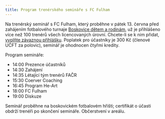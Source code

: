 ```yaml
---
title: Program trenérského semináře s FC Fulham
---
```


Na trenérský seminář s FC Fulham, který proběhne v pátek 13. června před zahájením fotbalového turnaje [Boskovice dětem a rodinám][turnaj], už je přihlášeno více než 100 trenérů všech licencovaných úrovní. Chcete-li se k nim přidat, [vyplňte závaznou přihlášku][prihlaska]. Poplatek pro účastníky je 300 Kč (členové UČFT za polovic), seminář je ohodnocen čtyřmi kredity. 

Program semináře:

* 14:00 Prezence účastníků
* 14:30 Zahájení 
* 14:35 Létající tým trenérů FAČR
* 15:30 Coerver Coaching
* 16:45 Program He-Art
* 18:00 FC Fulham
* 19:00 Diskuze

Seminář proběhne na boskovickém fotbalovém hřišti; certifikát o účasti obdrží trenéři po skončení semináře. Občerstvení v areálu.

[turnaj]: http://www.zijemehrou.cz/souteze/boskovice/
[prihlaska]: http://goo.gl/sdSGoi
